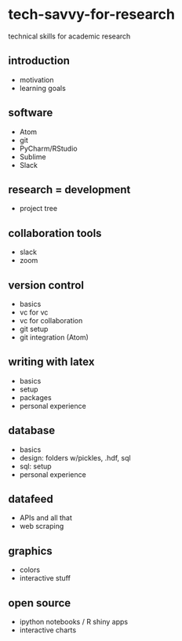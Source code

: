 # tech-savvy-for-research
technical skills for academic research

## introduction
*   motivation
*   learning goals

## software
*   Atom
*   git
*   PyCharm/RStudio
*   Sublime
*   Slack

## research = development
*   project tree

## collaboration tools
*   slack
*   zoom

## version control
*   basics
*   vc for vc
*   vc for collaboration
*   git setup
*   git integration (Atom)

## writing with latex
*   basics
*   setup
*   packages
*   personal experience

## database
*   basics
*   design: folders w/pickles, .hdf, sql
*   sql: setup
*   personal experience

## datafeed
*   APIs and all that
*   web scraping

## graphics
*   colors
*   interactive stuff

## open source
*   ipython notebooks / R shiny apps
*   interactive charts
